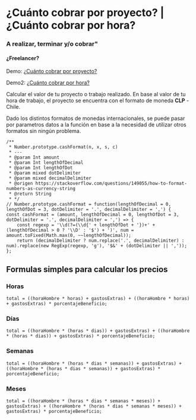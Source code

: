 # ¿Cuánto cobrar por proyecto? | ¿Cuánto cobrar por hora? #
### A realizar, terminar y/o cobrar" ###
#### ¿Freelancer? ####

Demo: [¿Cuánto cobrar por proyecto?](https://camiloatp.github.io/cuanto-cobrar/)

Demo2: [¿Cuánto cobrar por hora?](https://camiloatp.github.io/cuanto-cobrar/por-hora.html)

Calcular el valor de tu proyecto o trabajo realizado. En base al valor de tu hora de trabajo, el proyecto se encuentra con el formato de moneda **CLP** - Chile.

Dado los distintos formatos de monedas internacionales, se puede pasar por parametros datos a la función en base a la necesidad de utilizar otros formatos sin ningún problema.

```
/**
 * Number.prototype.cashFormat(n, x, s, c)
 * ---
 * @param Int amount
 * @param Int lengthOfDecimal
 * @param Int lengthOfDot
 * @param mixed dotDelimiter
 * @param mixed decimalDelimiter
 * @origen https://stackoverflow.com/questions/149055/how-to-format-numbers-as-currency-string
 * @return String
 * */
// Number.prototype.cashFormat = function(lengthOfDecimal = 0, lengthOfDot = 3, dotDelimiter = '.', decimalDelimiter = ',') {
const cashFormat = (amount, lengthOfDecimal = 0, lengthOfDot = 3, dotDelimiter = '.', decimalDelimiter = ',') => {
    const regexp = '\\d(?=(\\d{' + lengthOfDot + '})+' + (lengthOfDecimal > 0 ? '\\D' : '$') + ')', num = amount.toFixed(Math.max(0, ~~lengthOfDecimal));
    return (decimalDelimiter ? num.replace('.', decimalDelimiter) : num).replace(new RegExp(regexp, 'g'), '$&' + (dotDelimiter || ','));
};
```

## Formulas simples para calcular los precios ##

### Horas ###
```
total = ((horaHombre * horas) + gastosExtras) + ((horaHombre * horas) + gastosExtras) * porcentajeBeneficio;
```

### Días ###
```
total = ((horaHombre * (horas * dias)) + gastosExtras) + ((horaHombre * (horas * dias)) + gastosExtras) * porcentajeBeneficio;
```

### Semanas ###
```
total = ((horaHombre * (horas * dias * semanas)) + gastosExtras) + ((horaHombre * (horas * dias * semanas)) + gastosExtras) * porcentajeBeneficio;
```

### Meses ###
```
total = ((horaHombre * (horas * dias * semanas * meses)) + gastosExtras) + ((horaHombre * (horas * dias * semanas * meses)) + gastosExtras) * porcentajeBeneficio;
```
